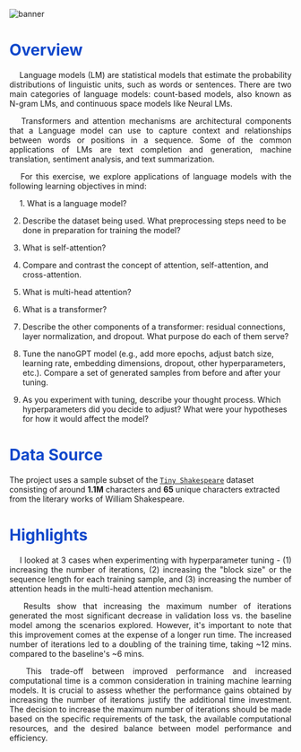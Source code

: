 ![banner](https://github.com/lorainemnrc/llm-nanogpt/assets/23328647/ae95b2fe-cdc1-4103-aaa5-e75410cd6b9d)

<h1 style="color: #1048CB"><b>Overview</b></h1>

<p align="justify"> &emsp;
Language models (LM) are statistical models that estimate the probability distributions of linguistic units, such as words or sentences. There are two main categories of language models: count-based models, also known as N-gram LMs, and continuous space models like Neural LMs.
</p>

<p align="justify"> &emsp;
Transformers and attention mechanisms are architectural components that a Language model can use to capture context and relationships between words or positions in a sequence. Some of the common applications of LMs are text completion and generation, machine translation, sentiment analysis, and  text summarization.
</p>

<p align="justify"> &emsp;
For this exercise, we explore applications of language models with the following learning objectives in mind:
</p>

<p align="justify"> &emsp;
1. What is a language model?

2. Describe the dataset being used. What preprocessing steps need to be done in preparation for training the model?
   
3. What is self-attention?
   
4. Compare and contrast the concept of attention, self-attention, and cross-attention.
   
5. What is multi-head attention?
    
6. What is a transformer?
    
7. Describe the other components of a transformer: residual connections, layer normalization, and dropout. What purpose do each of them serve?
    
8. Tune the nanoGPT model (e.g., add more epochs, adjust batch size, learning rate, embedding dimensions, dropout, other hyperparameters, etc.). Compare a set of generated samples from before and after your tuning.
    
9. As you experiment with tuning, describe your thought process. Which hyperparameters did you decide to adjust? What were your hypotheses for how it would affect the model?
</p>

<h1 style="color: #1048CB"><b>Data Source</b></h1>

The project uses a sample subset of the [`Tiny Shakespeare`](https://cs.stanford.edu/people/karpathy/char-rnn/) dataset consisting of around **1.1M** characters and **65** unique characters extracted from the literary works of William Shakespeare.

<h1 style="color: #1048CB"><b>Highlights</b></h1>

<p align="justify"> &emsp;
   I looked at 3 cases when experimenting with hyperparameter tuning - (1) increasing the number of iterations, (2) increasing the "block size" or the sequence length for each training sample, and (3) increasing the number of attention heads in the multi-head attention mechanism.
</p>

<p align="justify"> &emsp;
   Results show that increasing the maximum number of iterations generated the most significant decrease in validation loss vs. the baseline model among the scenarios explored. However, it's important to note that this improvement comes at the expense of a longer run time. The increased number of iterations led to a doubling of the training time, taking ~12 mins. compared to the baseline's ~6 mins.
</p>

<p align="justify"> &emsp;
   This trade-off between improved performance and increased computational time is a common consideration in training machine learning models. It is crucial to assess whether the performance gains obtained by increasing the number of iterations justify the additional time investment. The decision to increase the maximum number of iterations should be made based on the specific requirements of the task, the available computational resources, and the desired balance between model performance and efficiency.
</p>
